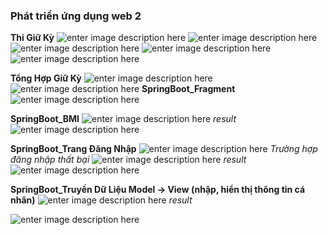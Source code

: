 


### **Phát triển ứng dụng web 2**

**Thi Giữ Kỳ**
![enter image description here](https://files.catbox.moe/c41pu9.png)
![enter image description here](https://files.catbox.moe/xb2nns.png)
![enter image description here](https://files.catbox.moe/rxiald.png)
![enter image description here](https://files.catbox.moe/juwb5c.png)
![enter image description here](https://files.catbox.moe/550rk4.png)

**Tổng Hợp Giữ Kỳ**
![enter image description here](https://files.catbox.moe/2elo43.png)
![enter image description here](https://files.catbox.moe/r1aqx2.png)
**SpringBoot_Fragment**
![enter image description here](https://files.catbox.moe/j1b2xh.png)

**SpringBoot_BMI**
![enter image description here](https://files.catbox.moe/r0r5s9.png)
*result*
![enter image description here](https://files.catbox.moe/hlebiv.png)


**SpringBoot_Trang Đăng Nhập**
![enter image description here](https://files.catbox.moe/rrh5z4.png)
*Trường hợp đăng nhập thất bại*
![enter image description here](https://files.catbox.moe/hqz5gy.png)
*result*
![enter image description here](https://files.catbox.moe/spfao1.png)


**SpringBoot_Truyền Dữ Liệu Model -> View (nhập, hiển thị thông tin cá nhân)**
![enter image description here](https://files.catbox.moe/duozpx.png)
*result*


![enter image description here](https://files.catbox.moe/98c4w5.png)
